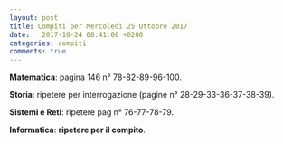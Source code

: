 ```yaml
---
layout: post
title: Compiti per Mercoledì 25 Ottobre 2017
date:   2017-10-24 08:41:00 +0200
categories: compiti
comments: true
--- 
```


**Matematica**: pagina 146 n° 78-82-89-96-100.

**Storia**: ripetere per interrogazione  (pagine n° 28-29-33-36-37-38-39).

**Sistemi e Reti**: ripetere pag n° 76-77-78-79.

**Informatica**: **ripetere per il compito**.
